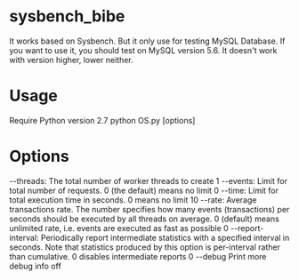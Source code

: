 # sysbench_bibe
It works based on Sysbench. But it only use for testing MySQL Database. If you want to use it, you should test on MySQL version 5.6. It doesn't work with version higher, lower neither.
# Usage
Require Python version 2.7
python OS.py [options]
# Options
--threads:	The total number of worker threads to create	1
--events:	Limit for total number of requests. 0 (the default) means no limit	0
--time:	Limit for total execution time in seconds. 0 means no limit	10
--rate:	Average transactions rate. The number specifies how many events (transactions) per seconds should be executed by all threads on average. 0 (default) means unlimited rate, i.e. events are executed as fast as possible	0
--report-interval:	Periodically report intermediate statistics with a specified interval in seconds. Note that statistics produced by this option is per-interval rather than cumulative. 0 disables intermediate reports	0
--debug	Print more debug info	off
